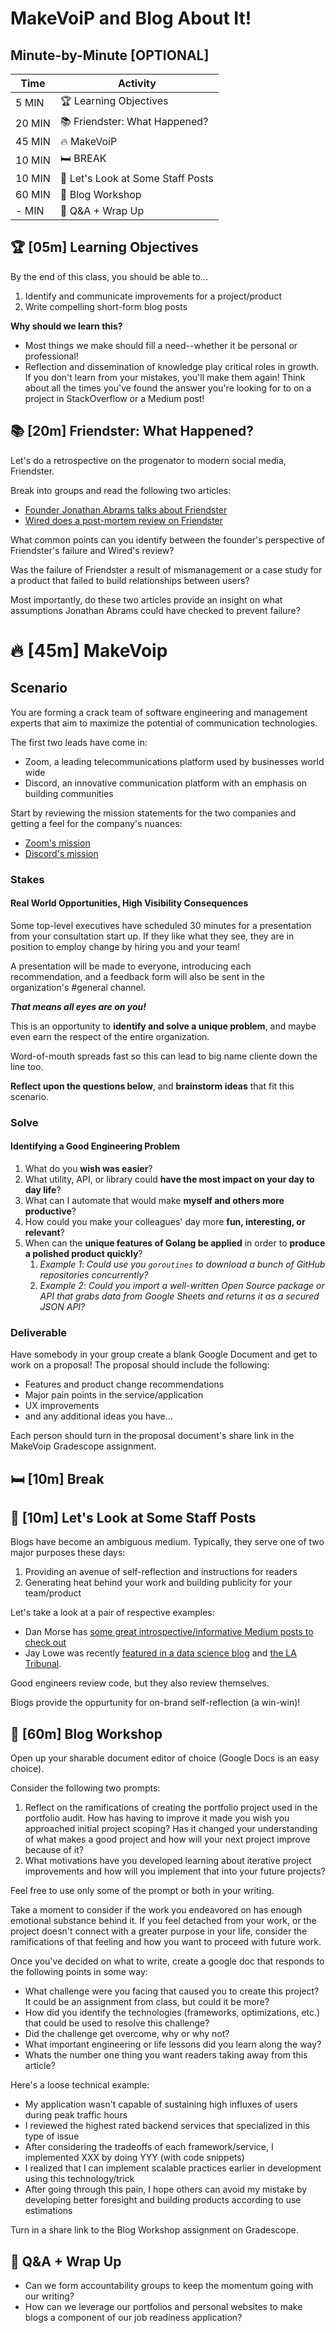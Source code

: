 # MakeVoiP and Blog About It!

## Minute-by-Minute [OPTIONAL]

|**Time**  | **Activity**              |
 --------- | ------------------------- |
| 5 MIN     | 🏆 Learning Objectives    |
| 20 MIN    | 📚 Friendster: What Happened?   |
| 45 MIN    | 🔥 MakeVoiP |
| 10 MIN    | 🛏️ BREAK                     |
| 10 MIN    | 👀 Let's Look at Some Staff Posts              |
| 60 MIN    | 🚜 Blog Workshop    |
| - MIN     | 💪 Q&A + Wrap Up       |

## 🏆 [05m] Learning Objectives

By the end of this class, you should be able to...

1. Identify and communicate improvements for a project/product
1. Write compelling short-form blog posts

**Why should we learn this?**
- Most things we make should fill a need--whether it be personal or professional!
- Reflection and dissemination of knowledge play critical roles in growth. If you don't learn from your mistakes, you'll make them again! Think about all the times you've found the answer you're looking for to on a project in StackOverflow or a Medium post! 

## 📚 [20m] Friendster: What Happened?

Let's do a retrospective on the progenator to modern social media, Friendster.

Break into groups and read the following two articles:
- [Founder Jonathan Abrams talks about Friendster](https://mashable.com/2014/02/03/jonathan-abrams-friendster-facebook/)
- [Wired does a post-mortem review on Friendster](https://www.wired.com/2013/02/friendster-autopsy/)

What common points can you identify between the founder's perspective of Friendster's failure and Wired's review?

Was the failure of Friendster a result of mismanagement or a case study for a product that failed to build relationships between users?

Most importantly, do these two articles provide an insight on what assumptions Jonathan Abrams could have checked to prevent failure?


# 🔥 [45m] MakeVoip

## Scenario

You are forming a crack team of software engineering and management experts that aim to maximize the potential of communication technologies. 

The first two leads have come in:
- Zoom, a leading telecommunications platform used by businesses world wide
- Discord, an innovative communication platform with an emphasis on building communities

Start by reviewing the mission statements for the two companies and getting a feel for the company's nuances:
- [Zoom's mission](https://zoom.us/about)
- [Discord's mission](https://discord.com/company)

### Stakes

#### Real World Opportunities, High Visibility Consequences

Some top-level executives have scheduled 30 minutes for a presentation from your consultation start up. If they like what they see, they are in position to employ change by hiring you and your team!

A presentation will be made to everyone, introducing each recommendation, and a feedback form will also be sent in the organization's #general channel. 

**_That means all eyes are on you!_** 

This is an opportunity to **identify and solve a unique problem**, and maybe even earn the respect of the entire organization.

Word-of-mouth spreads fast so this can lead to big name cliente down the line too.

**Reflect upon the questions below**, and **brainstorm ideas** that fit this scenario.

### Solve

#### Identifying a Good Engineering Problem

1. What do you **wish was easier**?
1. What utility, API, or library could **have the most impact on your day to day life**?
1. What can I automate that would make **myself and others more productive**?
1. How could you make your colleagues' day more **fun, interesting, or relevant**?
1. When can the **unique features of Golang be applied** in order to **produce a polished product quickly**?
    1. _Example 1_: _Could use you `goroutines` to download a bunch of GitHub repositories concurrently?_
    1. _Example 2_: _Could you import a well-written Open Source package or API that grabs data from Google Sheets and returns it as a secured JSON API?_

### Deliverable

Have somebody in your group create a blank Google Document and get to work on a proposal! The proposal should include the following:
- Features and product change recommendations
- Major pain points in the service/application
- UX improvements
- and any additional ideas you have...

Each person should turn in the proposal document's share link in the MakeVoip Gradescope assignment.

## 🛏️ [10m] Break

## 👀 [10m] Let's Look at Some Staff Posts 

Blogs have become an ambiguous medium. Typically, they serve one of two major purposes these days:
1. Providing an avenue of self-reflection and instructions for readers
2. Generating heat behind your work and building publicity for your team/product 

Let's take a look at a pair of respective examples:
- Dan Morse has [some great introspective/informative Medium posts to check out](https://danielmorse.medium.com)
- Jay Lowe was recently [featured in a data science blog](https://insidebigdata.com/2021/06/17/ai-under-the-hood-object-detection-model-capable-of-identifying-floating-plastic-beneath-the-surface-of-the-ocean/) and [the LA Tribunal](https://thelosangelestribune.com/2021/06/15/marine-plastic-detected-and-quantified-using-artificial-intelligence/).

Good engineers review code, but they also review themselves.

Blogs provide the oppurtunity for on-brand self-reflection (a win-win)!

## 🚜 [60m] Blog Workshop  

Open up your sharable document editor of choice (Google Docs is an easy choice).

Consider the following two prompts:
1. Reflect on the ramifications of creating the portfolio project used in the portfolio audit. How has having to improve it made you wish you approached initial project scoping? Has it changed your understanding of what makes a good project and how will your next project improve because of it?
2. What motivations have you developed learning about iterative project improvements and how will you implement that into your future projects?

Feel free to use only some of the prompt or both in your writing. 

Take a moment to consider if the work you endeavored on has enough emotional substance behind it. If you feel detached from your work, or the project doesn't connect with a greater purpose in your life, consider the ramifications of that feeling and how you want to proceed with future work.

Once you've decided on what to write, create a google doc that responds to the following points in some way:
- What challenge were you facing that caused you to create this project? It could be an assignment from class, but could it be more?
- How did you identify the technologies (frameworks, optimizations, etc.) that could be used to resolve this challenge? 
- Did the challenge get overcome, why or why not?
- What important engineering or life lessons did you learn along the way?
- Whats the number one thing you want readers taking away from this article?

Here's a loose technical example:
- My application wasn't capable of sustaining high influxes of users during peak traffic hours
- I reviewed the highest rated backend services that specialized in this type of issue
- After considering the tradeoffs of each framework/service, I implemented XXX by doing YYY (with code snippets)
- I realized that I can implement scalable practices earlier in development using this technology/trick
- After going through this pain, I hope others can avoid my mistake by developing better foresight and building products according to use estimations

Turn in a share link to the Blog Workshop assignment on Gradescope.

## 💪 Q&A + Wrap Up 

- Can we form accountability groups to keep the momentum going with our writing?
- How can we leverage our portfolios and personal websites to make blogs a component of our job readiness application?
